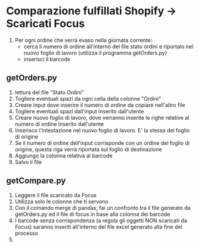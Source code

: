 # Comparazione fulfillati Shopify -> Scaricati Focus

1. Per ogni ordine che verrà evaso nella giornata corrente:
     - cerca il numero di ordine all'interno del file stato ordini e riportalo nel nuovo foglio di lavoro (utilizza il programma getOrders.py)
     - inserisci il barcode

## **getOrders.py**

1. lettura del file "Stato Ordini"
2. Togliere eventuali spazi da ogni cella della colonne "Ordini"
3. Creare input dove inserire il numero di ordine da copiare nell'altro file
4. Togliere eventuali spazi dall'input inserito dall'utente
5. Creare nuovo foglio di lavoro, dove verranno inserite le righe relative al numero di ordine inserito dall'utente
6. Inserisco l'intestazione nel nuovo foglio di lavoro. E' la stessa del foglio di origine
7. Se il numero di ordine dell'input corrisponde con un ordine del foglio di origine, questa riga verrà riportata sul foglio di destinazione
8. Aggiungo la colonna relativa al barcode
9. Salvo il file

## **getCompare.py**
1. Leggere il file scaricato da Focus
2. Utilizza solo le colonne che ti servono
3. Con il comando merge di pandas, fai un confronto tra il file generato da getOrders.py ed il file di focus in base alla colonna dei barcode
4. I barcode senza corrispondenza (a regola gli oggetti NON scaricati da Focus) saranno inseriti all'interno del file excel generato alla fine del processo
5. 
